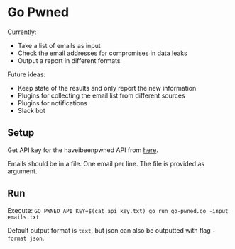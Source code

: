 # Go Pwned

Currently:

* Take a list of emails as input
* Check the email addresses for compromises in data leaks
* Output a report in different formats

Future ideas:

* Keep state of the results and only report the new information
* Plugins for collecting the email list from different sources
* Plugins for notifications
* Slack bot

## Setup

Get API key for the haveibeenpwned API from [here](https://haveibeenpwned.com/API/Key).

Emails should be in a file. One email per line. The file is provided as argument.

## Run

Execute: `GO_PWNED_API_KEY=$(cat api_key.txt) go run go-pwned.go -input emails.txt`

Default output format is `text`, but json can also be outputted with flag `-format json`.
